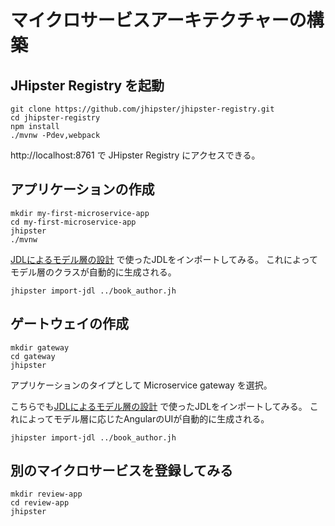 # マイクロサービスアーキテクチャーの構築

## JHipster Registry を起動
```
git clone https://github.com/jhipster/jhipster-registry.git
cd jhipster-registry
npm install
./mvnw -Pdev,webpack
```

http://localhost:8761 で JHipster Registry にアクセスできる。

## アプリケーションの作成
```
mkdir my-first-microservice-app
cd my-first-microservice-app
jhipster
./mvnw
```

[JDLによるモデル層の設計](/10_import_jdl.md) で使ったJDLをインポートしてみる。
これによってモデル層のクラスが自動的に生成される。

```
jhipster import-jdl ../book_author.jh
```

## ゲートウェイの作成
```
mkdir gateway
cd gateway
jhipster
```

アプリケーションのタイプとして Microservice gateway を選択。

こちらでも[JDLによるモデル層の設計](/10_import_jdl.md) で使ったJDLをインポートしてみる。
これによってモデル層に応じたAngularのUIが自動的に生成される。

```
jhipster import-jdl ../book_author.jh
```

## 別のマイクロサービスを登録してみる
```
mkdir review-app
cd review-app
jhipster
```
